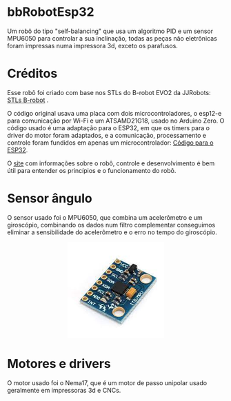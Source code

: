 # bbRobotEsp32
Um robô do tipo "self-balancing" que usa um algoritmo PID e um sensor MPU6050 para controlar a sua inclinação, todas as peças não eletrônicas foram impressas numa impressora 3d, exceto os parafusos.
# Créditos
Esse robô foi criado com base nos STLs do B-robot EVO2 da JJRobots: [STLs B-robot](https://www.thingiverse.com/thing:2306541) .

O código original usava uma placa com dois microcontroladores, o esp12-e para comunicação por Wi-Fi e um ATSAMD21G18, usado no Arduino Zero. O código usado é uma adaptação para o ESP32, em que os timers para o driver do motor foram adaptados, e a comunicação, processamento e controle foram fundidos em apenas um microcontrolador: [Código para o ESP32](https://github.com/ghmartin77/B-ROBOT_EVO2_ESP32).

O [site](https://www.jjrobots.com/much-more-than-a-self-balancing-robot/) com informações sobre o robô, controle e desenvolvimento é bem útil para entender os princípios e o funcionamento do robô. 

# Sensor ângulo
O sensor usado foi o MPU6050, que combina um acelerômetro e um giroscópio, combinando os dados num filtro complementar conseguimos eliminar a sensibilidade do acelerômetro e o erro no tempo do giroscópio.

<p align="center">
  <img src="https://github.com/JoaoYukio/bbRobotEsp32/blob/main/Mpu6050.jfif">
  
 # Motores e drivers
 O motor usado foi o Nema17, que é um motor de passo unipolar usado geralmente em impressoras 3d e CNCs.
 

